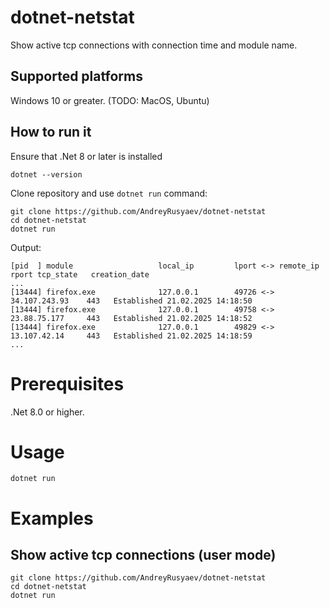 # dotnet-netstat

Show active tcp connections with connection time and module name.

## Supported platforms
Windows 10 or greater. (TODO: MacOS, Ubuntu)

## How to run it

Ensure that .Net 8 or later is installed
```
dotnet --version
```

Clone repository and use `dotnet run` command:
``` shell
git clone https://github.com/AndreyRusyaev/dotnet-netstat
cd dotnet-netstat
dotnet run
```

Output:
```shell
[pid  ] module                   local_ip         lport <-> remote_ip        rport tcp_state   creation_date
...
[13444] firefox.exe              127.0.0.1        49726 <-> 34.107.243.93    443   Established 21.02.2025 14:18:50
[13444] firefox.exe              127.0.0.1        49758 <-> 23.88.75.177     443   Established 21.02.2025 14:18:52
[13444] firefox.exe              127.0.0.1        49829 <-> 13.107.42.14     443   Established 21.02.2025 14:18:59
...
```

# Prerequisites
.Net 8.0 or higher.

# Usage

```
dotnet run
```

# Examples

## Show active tcp connections (user mode)
``` shell
git clone https://github.com/AndreyRusyaev/dotnet-netstat
cd dotnet-netstat
dotnet run
```
